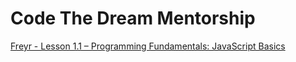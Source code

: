 # Code The Dream Mentorship

[Freyr - Lesson 1.1 – Programming Fundamentals: JavaScript Basics](https://learn.codethedream.org/javascript-basics-op/)
